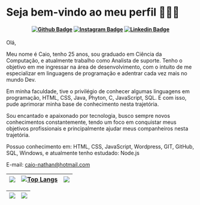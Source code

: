 # Seja bem-vindo ao meu perfil  👨🏻‍💻

<h4 align="center">
 
[![Github Badge](https://img.shields.io/badge/-Facebook-blue?style=for-the-badge&logo=Facebook&logoColor=white&link=https://github.com/arthurspk)](https://www.facebook.com/caio.nathan.3/)
[![Instagram Badge](https://img.shields.io/badge/Instagram-E4405F?style=for-the-badge&logo=instagram&logoColor=white)](https://www.instagram.com/caaio_nathan/)
[![Linkedin Badge](https://img.shields.io/badge/-Linkedin-blue?style=for-the-badge&logo=Linkedin&logoColor=white&link=https://github.com/arthurspk)](https://www.linkedin.com/in/caio-nathan-nunes/)
  
</h4>

Olá, 

Meu nome é Caio, tenho 25 anos, sou graduado em Ciência da Computação, e atualmente trabalho como Analista de suporte. Tenho o objetivo em me ingressar na área de desenvolvimento, com o intuito de me especializar em linguagens de programação e adentrar cada vez mais no mundo Dev. 

Em minha faculdade, tive o privilégio de conhecer algumas linguagens em programação, HTML, CSS, Java, Phyton, C, JavaScript, SQL. E com isso, pude aprimorar minha base de conhecimento nesta trajetória. 

Sou encantado e apaixonado por tecnologia, busco sempre novos conhecimentos constantemente, tendo um foco em conquistar meus objetivos profissionais e principalmente ajudar meus companheiros nesta trajetória.


Possuo conhecimento em: HTML, CSS, JavaScript, Wordpress, GIT, GitHub, SQL, Windows, e atualmente tenho estudado: Node.js 
  


E-mail: caio-nathan@hotmail.com



| ![](http://github-profile-summary-cards.vercel.app/api/cards/stats?username=caionathan17&theme=react) |[![Top Langs](https://github-readme-stats.vercel.app/api/top-langs/?username=caionathan17&theme=react)](https://github.com/anuraghazra/github-readme-stats) | ![](http://github-profile-summary-cards.vercel.app/api/cards/most-commit-language?username=arthurspk&theme=react)
| :-: | :-: | :-: |

| ![](http://github-profile-summary-cards.vercel.app/api/cards/profile-details?username=caionathan17&theme=react) | ![](https://github-readme-streak-stats.herokuapp.com/?user=caionathan17&theme=react) |
| :-: | :-: |
